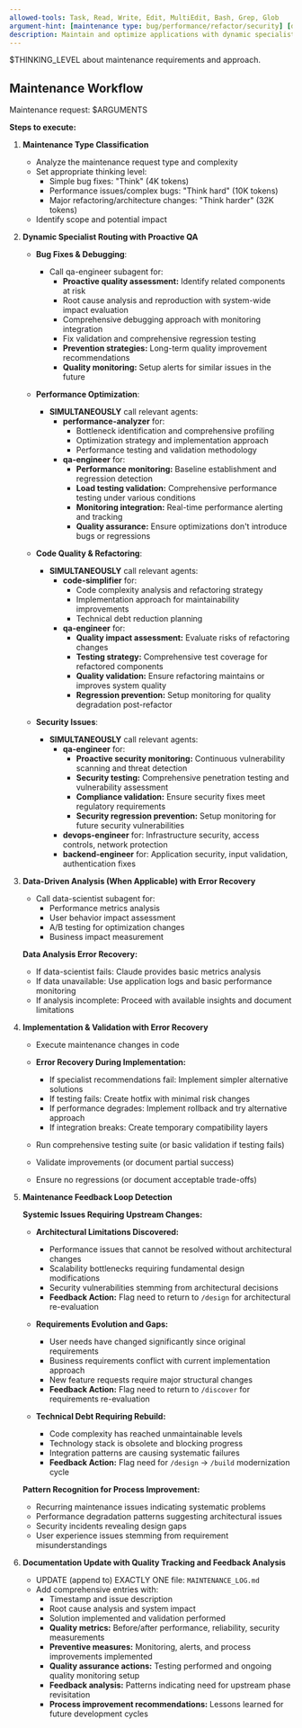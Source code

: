```yaml
---
allowed-tools: Task, Read, Write, Edit, MultiEdit, Bash, Grep, Glob
argument-hint: [maintenance type: bug/performance/refactor/security] [description]
description: Maintain and optimize applications with dynamic specialist routing
---
```


$THINKING_LEVEL about maintenance requirements and approach.

## Maintenance Workflow

Maintenance request: $ARGUMENTS

**Steps to execute:**

1. **Maintenance Type Classification**
   - Analyze the maintenance request type and complexity
   - Set appropriate thinking level:
     - Simple bug fixes: "Think" (4K tokens)
     - Performance issues/complex bugs: "Think hard" (10K tokens)
     - Major refactoring/architecture changes: "Think harder" (32K tokens)
   - Identify scope and potential impact

2. **Dynamic Specialist Routing with Proactive QA**
   - **Bug Fixes & Debugging**:
     - Call qa-engineer subagent for:
       - **Proactive quality assessment:** Identify related components at risk
       - Root cause analysis and reproduction with system-wide impact evaluation
       - Comprehensive debugging approach with monitoring integration
       - Fix validation and comprehensive regression testing
       - **Prevention strategies:** Long-term quality improvement recommendations
       - **Quality monitoring:** Setup alerts for similar issues in the future
   
   - **Performance Optimization**:
     - **SIMULTANEOUSLY** call relevant agents:
       - **performance-analyzer** for:
         - Bottleneck identification and comprehensive profiling
         - Optimization strategy and implementation approach
         - Performance testing and validation methodology
       - **qa-engineer** for:
         - **Performance monitoring:** Baseline establishment and regression detection
         - **Load testing validation:** Comprehensive performance testing under various conditions
         - **Monitoring integration:** Real-time performance alerting and tracking
         - **Quality assurance:** Ensure optimizations don't introduce bugs or regressions
   
   - **Code Quality & Refactoring**:
     - **SIMULTANEOUSLY** call relevant agents:
       - **code-simplifier** for:
         - Code complexity analysis and refactoring strategy
         - Implementation approach for maintainability improvements
         - Technical debt reduction planning
       - **qa-engineer** for:
         - **Quality impact assessment:** Evaluate risks of refactoring changes
         - **Testing strategy:** Comprehensive test coverage for refactored components
         - **Quality validation:** Ensure refactoring maintains or improves system quality
         - **Regression prevention:** Setup monitoring for quality degradation post-refactor
   
   - **Security Issues**:
     - **SIMULTANEOUSLY** call relevant agents:
       - **qa-engineer** for:
         - **Proactive security monitoring:** Continuous vulnerability scanning and threat detection
         - **Security testing:** Comprehensive penetration testing and vulnerability assessment
         - **Compliance validation:** Ensure security fixes meet regulatory requirements
         - **Security regression prevention:** Setup monitoring for future security vulnerabilities
       - **devops-engineer** for: Infrastructure security, access controls, network protection
       - **backend-engineer** for: Application security, input validation, authentication fixes

3. **Data-Driven Analysis (When Applicable) with Error Recovery**
   - Call data-scientist subagent for:
     - Performance metrics analysis
     - User behavior impact assessment
     - A/B testing for optimization changes
     - Business impact measurement
   
   **Data Analysis Error Recovery:**
   - If data-scientist fails: Claude provides basic metrics analysis
   - If data unavailable: Use application logs and basic performance monitoring
   - If analysis incomplete: Proceed with available insights and document limitations

4. **Implementation & Validation with Error Recovery**
   - Execute maintenance changes in code
   - **Error Recovery During Implementation:**
     - If specialist recommendations fail: Implement simpler alternative solutions
     - If testing fails: Create hotfix with minimal risk changes
     - If performance degrades: Implement rollback and try alternative approach
     - If integration breaks: Create temporary compatibility layers
   
   - Run comprehensive testing suite (or basic validation if testing fails)
   - Validate improvements (or document partial success)
   - Ensure no regressions (or document acceptable trade-offs)

5. **Maintenance Feedback Loop Detection**

   **Systemic Issues Requiring Upstream Changes:**
   - **Architectural Limitations Discovered:**
     - Performance issues that cannot be resolved without architectural changes
     - Scalability bottlenecks requiring fundamental design modifications
     - Security vulnerabilities stemming from architectural decisions
     - **Feedback Action:** Flag need to return to `/design` for architectural re-evaluation
   
   - **Requirements Evolution and Gaps:**
     - User needs have changed significantly since original requirements
     - Business requirements conflict with current implementation approach
     - New feature requests require major structural changes
     - **Feedback Action:** Flag need to return to `/discover` for requirements re-evaluation
   
   - **Technical Debt Requiring Rebuild:**
     - Code complexity has reached unmaintainable levels
     - Technology stack is obsolete and blocking progress
     - Integration patterns are causing systematic failures
     - **Feedback Action:** Flag need for `/design` → `/build` modernization cycle

   **Pattern Recognition for Process Improvement:**
   - Recurring maintenance issues indicating systematic problems
   - Performance degradation patterns suggesting architectural issues
   - Security incidents revealing design gaps
   - User experience issues stemming from requirement misunderstandings

6. **Documentation Update with Quality Tracking and Feedback Analysis**
   - UPDATE (append to) EXACTLY ONE file: `MAINTENANCE_LOG.md`
   - Add comprehensive entries with:
     - Timestamp and issue description
     - Root cause analysis and system impact
     - Solution implemented and validation performed
     - **Quality metrics:** Before/after performance, reliability, security measurements
     - **Preventive measures:** Monitoring, alerts, and process improvements implemented
     - **Quality assurance actions:** Testing performed and ongoing quality monitoring setup
     - **Feedback analysis:** Patterns indicating need for upstream phase revisitation
     - **Process improvement recommendations:** Lessons learned for future development cycles